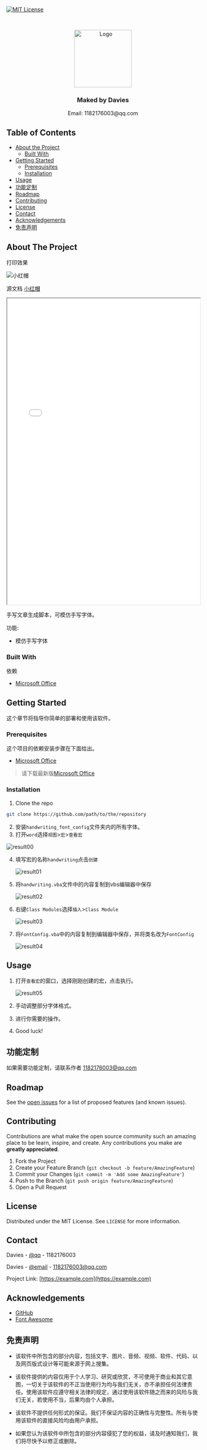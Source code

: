[![MIT License][license-shield]][license-url]



<br />
<p align="center">
  <a href="https://github.com/DaviesGit">
    <img src="readme_images/Ideal_Logo_Davies.ico" alt="Logo" width="150">
  </a>

  <h3 align="center">Maked by Davies</h3>

  <p align="center">
    Email: 1182176003@qq.com
<!--     <br />
    <a href="https://github.com/DaviesGit"><strong>Explore the docs »</strong></a>
    <br />
    <br />
    <a href="javascript:void(0)">View Demo</a>
    ·
    <a href="javascript:void(0)">Report Bug</a>
    ·
    <a href="javascript:void(0)">Request Feature</a> -->
  </p>
</p>



<!-- TABLE OF CONTENTS -->
## Table of Contents

* [About the Project](#about-the-project)
  * [Built With](#built-with)
* [Getting Started](#getting-started)
  * [Prerequisites](#prerequisites)
  * [Installation](#installation)
* [Usage](#usage)
* [功能定制](#功能定制)
* [Roadmap](#roadmap)
* [Contributing](#contributing)
* [License](#license)
* [Contact](#contact)
* [Acknowledgements](#acknowledgements)
* [免责声明](#免责声明)


<!-- ABOUT THE PROJECT -->
## About The Project

打印效果

![小红帽](test/小红帽.jpg)



源文档 [小红帽](https://daviesgit.github.io/office_handwriting/test/小红帽.pdf)
<p align="center">
    <iframe width="100%" height="800px" src="test/小红帽.pdf"></iframe>
</p>



手写文章生成脚本，可模仿手写字体。



功能:

* 模仿手写字体



### Built With
依赖
* [Microsoft Office](https://www.office.com/)



<!-- GETTING STARTED -->

## Getting Started

这个章节将指导你简单的部署和使用该软件。

### Prerequisites

这个项目的依赖安装步骤在下面给出。
* [Microsoft Office](https://www.office.com/)

> 请下载最新版[Microsoft Office](https://www.office.com/)



### Installation

1. Clone the repo
```sh
git clone https://github.com/path/to/the/repository
```

2. 安装`handwriting_font_config`文件夹内的所有字体。
3. 打开`word`选择`视图`>`宏`>`查看宏`

![result00](readme_images/result00.png)

4. 填写宏的名称`handwriting`点击`创建`

   ![result01](readme_images/result01.png)


5. 将`handwriting.vba`文件中的内容复制到vbs编辑器中保存

   ![result02](readme_images/result02.png)


6. 右键`Class Modules`选择`插入`>`Class Module`

   ![result03](readme_images/result03.png)


7. 将`FontConfig.vba`中的内容复制到编辑器中保存，并将类名改为`FontConfig`

   ![result04](readme_images/result04.png)





<!-- USAGE EXAMPLES -->

## Usage

1. 打开`查看宏`的窗口，选择刚刚创建的宏，点击执行。

   ![result05](readme_images/result05.png)

2. 手动调整部分字体格式。

3. 进行你需要的操作。

4. Good luck!




## 功能定制

如果需要功能定制，请联系作者 [1182176003@qq.com](1182176003@qq.com)




<!-- ROADMAP -->
## Roadmap

See the [open issues](https://example.com) for a list of proposed features (and known issues).



<!-- CONTRIBUTING -->
## Contributing

Contributions are what make the open source community such an amazing place to be learn, inspire, and create. Any contributions you make are **greatly appreciated**.

1. Fork the Project
2. Create your Feature Branch (`git checkout -b feature/AmazingFeature`)
3. Commit your Changes (`git commit -m 'Add some AmazingFeature'`)
4. Push to the Branch (`git push origin feature/AmazingFeature`)
5. Open a Pull Request



<!-- LICENSE -->
## License

Distributed under the MIT License. See `LICENSE` for more information.



<!-- CONTACT -->
## Contact

Davies - [@qq](1182176003) - 1182176003

Davies - [@email](1182176003@qq.com) - 1182176003@qq.com

Project Link: [https://example.com](https://example.com)



<!-- ACKNOWLEDGEMENTS -->
## Acknowledgements
* [GitHub](https://github.com/)
* [Font Awesome](https://fontawesome.com)



## 免责声明
* 该软件中所包含的部分内容，包括文字、图片、音频、视频、软件、代码、以及网页版式设计等可能来源于网上搜集。

* 该软件提供的内容仅用于个人学习、研究或欣赏，不可使用于商业和其它意图，一切关于该软件的不正当使用行为均与我们无关，亦不承担任何法律责任。使用该软件应遵守相关法律的规定，通过使用该软件随之而来的风险与我们无关，若使用不当，后果均由个人承担。

* 该软件不提供任何形式的保证。我们不保证内容的正确性与完整性。所有与使用该软件的直接风险均由用户承担。

* 如果您认为该软件中所包含的部分内容侵犯了您的权益，请及时通知我们，我们将尽快予以修正或删除。


<!-- MARKDOWN LINKS & IMAGES -->
<!-- https://www.markdownguide.org/basic-syntax/#reference-style-links -->

[license-shield]: readme_images/MIT_license.svg
[license-url]: https://opensource.org/licenses/MIT

[product-screenshot]: readme_images/screenshot.png
